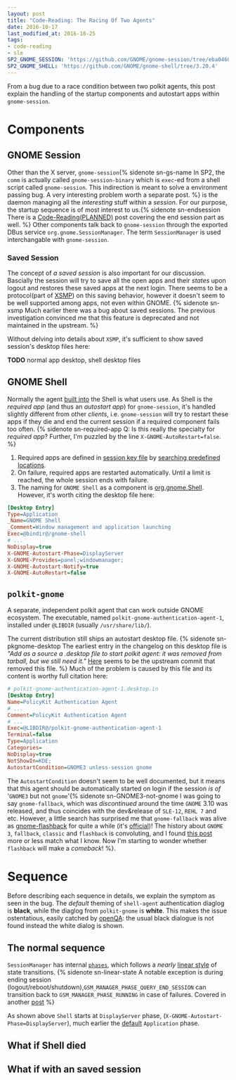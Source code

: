 ```yaml
---
layout: post
title: "Code-Reading: The Racing Of Two Agents"
date: 2016-10-17
last_modified_at: 2016-10-25
tags:
- code-reading
- sle
SP2_GNOME_SESSION: 'https://github.com/GNOME/gnome-session/tree/eba0460033804d2d5ce60953c76fd75f396cc43e'
SP2_GNOME_SHELL: 'https://github.com/GNOME/gnome-shell/tree/3.20.4'
---
```


From a bug due to a race condition between two polkit agents, this post explain
the handling of the startup components and autostart apps within `gnome-session`.

# Components

## GNOME Session

Other than the X server, `gnome-session`{% sidenote sn-gs-name In SP2, the `comm` is
actually called `gnome-session-binary` which is `exec`-ed from a shell script
called `gnome-session`. This indirection is meant to solve a environment passing
bug. A very interesting problem worth a separate post. %} is the daemon managing
all the *interesting* stuff within a *session*. For our purpose, the startup
sequence is of most interest to us.{% sidenote sn-endsession There is a
[Code-Reading(PLANNED)](#) post covering the end session part as well. %} Other
components talk back to `gnome-session` through the exported DBus service
`org.gnome.SessionManager`. The term `SessionManager` is used interchangable
with `gnome-session`.

### Saved Session

The concept of *a saved session* is also important for our discussion. Bascially
the session will try to save all the open apps and their *states* upon logout
and restores these saved apps at the next login. There seems to be a
protocol(part of [XSMP]) on this saving behavior, however it doesn't seem to be
well supported among apps, not even within GNOME. {% sidenote sn-xsmp Much
earlier there was a bug about saved sessions. The previous investigation
convinced me that this feature is deprecated and not maintained in the upstream.
%}

[XSMP]: https://www.x.org/releases/X11R7.6/doc/libSM/xsmp.html

Without delving into details about `XSMP`, it's sufficient to show saved
session's desktop files here:

**TODO** normal app desktop, shell desktop files


## GNOME Shell

Normally the agent [built into][polkitAgent.js] the Shell is what users use. As
Shell is the *required app* (and thus an *autostart app*) for `gnome-session`,
it's handled slightly different from other *clients*, i.e. `gnome-session` will
try to restart these apps if they die and end the current session if a required
component fails too often. {% sidenote sn-required-app Q: Is this really the
specialty for *required app*? Further, I'm puzzled by the line
`X-GNOME-AutoRestart=false`. %}

1. Required apps are defined in [session key file][e.g. GNOME Session] by
   [searching predefined locations][find_valid_session_keyfile].
2. On failure, required apps are restarted automatically. Until a limit is
   reached, the whole session ends with failure.
3. The naming for `GNOME Shell` as a component is [org.gnome.Shell]. However,
   it's worth citing the desktop file here:

``` ini
[Desktop Entry]
Type=Application
_Name=GNOME Shell
_Comment=Window management and application launching
Exec=@bindir@/gnome-shell
# ...
NoDisplay=true
X-GNOME-Autostart-Phase=DisplayServer
X-GNOME-Provides=panel;windowmanager;
X-GNOME-Autostart-Notify=true
X-GNOME-AutoRestart=false
```

[polkitAgent.js]: {{page.SP2_GNOME_SHELL}}/js/ui/components/polkitAgent.js
[e.g. GNOME Session]: {{page.SP2_GNOME_SESSION}}/data/gnome.session.desktop.in.in
[find_valid_session_keyfile]: {{page.SP2_GNOME_SESSION}}/gnome-session/gsm-session-fill.c#L206
[org.gnome.Shell]: {{page.SP2_GNOME_SHELL}}/data/org.gnome.Shell.desktop.in.in


## `polkit-gnome` 

A separate, independent polkit agent that can work outside GNOME ecosystem. The
executable, named `polkit-gnome-authentication-agent-1`, installed under
`@LIBDIR` (usually `/usr/share/lib/`).

The current distribution still ships an autostart desktop file. {% sidenote
sn-pkgnome-desktop The earliest entry in the changelog on this desktop file is
*"Add as a source a .desktop file to start polkit agent: it was removed from
tarball, but we still need it."* [Here][removal-commit] seems to be the upstream
commit that removed this file. %} Much of the problem is caused by this file and
its content is worthy full citation here:

[removal-commit]: https://github.com/GNOME/PolicyKit-gnome/commit/47ca445decf21b8de13d804b870d6ce171bad306

```ini
# polkit-gnome-authentication-agent-1.desktop.in
[Desktop Entry]
Name=PolicyKit Authentication Agent
# ...
Comment=PolicyKit Authentication Agent
# ...
Exec=@LIBDIR@/polkit-gnome-authentication-agent-1
Terminal=false
Type=Application
Categories=
NoDisplay=true
NotShowIn=KDE;
AutostartCondition=GNOME3 unless-session gnome
```

The `AutostartCondition` doesn't seem to be well documented, but it means that
this agent should be automatically started on login if the session *is of*
'`GNOME3` but not `gnome`'{% sidenote sn-GNOME3-not-gnome I was going to say
`gnome-fallback`, which was *discontinued* around the time `GNOME` 3.10 was
released, and thus coincides with the dev&release of `SLE-12`, `REHL 7` and etc.
However, a little search has surprised me that `gnome-fallback` was alive as
[gnome-flashback] for quite a while (it's
[official][gnome-flashback official repo])! The history about `GNOME 3`,
`fallback`, `classic` and `flashback` is convoluting, and I found
[this post][the history of fallback and its likes] more or less match what I
know. Now I'm starting to wonder whether `flashback` will make a *comeback*! %}.

[gnome-flashback]: https://wiki.gnome.org/Projects/GnomeFlashback
[gnome-flashback official repo]: https://git.gnome.org/browse/gnome-flashback/
[the history of fallback and its likes]: https://ubuntuforums.org/showthread.php?t=2185161

# Sequence

Before describing each sequence in details, we explain the symptom as seen in the
bug. The _default_ theming of `shell-agent` authentication diaglog is **black**,
while the diaglog from `polkit-gnome` is **white**. This makes the issue
ostentatious, easily catched by [openQA](https://openqa.opensuse.org/): the
usual black dialogue is not found instead the white dialog is shown.

## The normal sequence

`SessionManager` has internal [`phases`][enum GsmManagerPhase], which follows a
*nearly* [linear style][end_phase() phase++] of state transitions. {% sidenote
sn-linear-state A notable exception is during ending session
(logout/reboot/shutdown),`GSM_MANAGER_PHASE_QUERY_END_SESSION` can transition
back to `GSM_MANAGER_PHASE_RUNNING` in case of failures. Covered in another [post](#) %}

[enum GsmManagerPhase]: {{page.SP2_GNOME_SESSION}}/gnome-session/gsm-manager.h#L54
[end_phase() phase++]: {{page.SP2_GNOME_SESSION}}/gnome-session/gsm-manager.c#L497

As shown above `Shell` starts at `DisplayServer` phase,
(`X-GNOME-Autostart-Phase=DisplayServer`), much earlier the
[default][load_desktop_file] `Application` phase.

[load_desktop_file]: {{page.SP2_GNOME_SESSION}}/gnome-session/gsm-autostart-app.c#L614
    
## What if Shell died

## What if with an saved session

